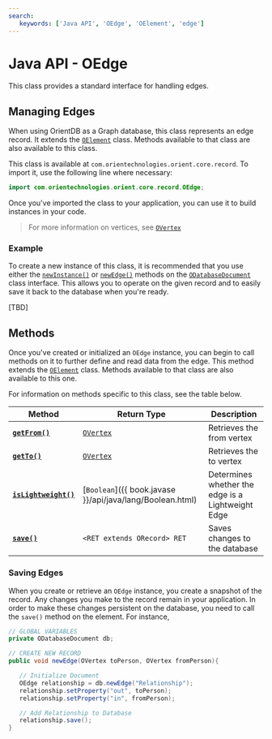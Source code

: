 ```yaml
---
search:
   keywords: ['Java API', 'OEdge', 'OElement', 'edge']
---
```


# Java API - OEdge

This class provides a standard interface for handling edges.

## Managing Edges

When using OrientDB as a Graph database, this class represents an edge record.  It extends the [`OElement`](Java-Ref-OElement.md) class.  Methods available to that class are also available to this class.

This class is available at `com.orientechnologies.orient.core.record`.  To import it, use the following line where necessary:

```java
import com.orientechnologies.orient.core.record.OEdge;
```

Once you've imported the class to your application, you can use it to build instances in your code.

>For more information on vertices, see [`OVertex`](Java-Ref-OVertex.md)


### Example

To create a new instance of this class, it is recommended that you use either the [`newInstance()`](Java-Ref-ODatabaseDocument-newInstance.md) or [`newEdge()`](Java-Ref-ODatabaseDocument-newEdge.md) methods on the [`ODatabaseDocument`](Java-Ref-ODatabaseDocument.md) class interface.  This allows you to operate on the given record and to easily save it back to the database when you're ready.

[TBD]

## Methods

Once you've created or initialized an `OEdge` instance, you can begin to call methods on it to further define and read data from the edge.  This method extends the [`OElement`](Java-Ref-OElement.md) class.  Methods available to that class are also available to this one.

For information on methods specific to this class, see the table below.

| Method | Return Type | Description |
|---|---|---|
| [**`getFrom()`**](Java-Ref-OEdge-getFrom.md) | [`OVertex`](Java-Ref-OVertex.md) | Retrieves the from vertex |
| [**`getTo()`**](Java-Ref-OEdge-getTo.md) | [`OVertex`](Java-Ref-OVertex.md) | Retrieves the to vertex |
| [**`isLightweight()`**](Java-Ref-OEdge-isLightweight.md) | [`Boolean`]({{ book.javase }}/api/java/lang/Boolean.html) | Determines whether the edge is a Lightweight Edge |
| [**`save()`**](#saving-edges) | `<RET extends ORecord> RET` | Saves changes to the database |

### Saving Edges 

When you create or retrieve an `OEdge` instance, you create a snapshot of the record.  Any changes you make to the record remain in your application.  In order to make these changes persistent on the database, you need to call the `save()` method on the element.  For instance,

```java
// GLOBAL VARIABLES
private ODatabaseDocument db;

// CREATE NEW RECORD
public void newEdge(OVertex toPerson, OVertex fromPerson){

   // Initialize Document
   OEdge relationship = db.newEdge("Relationship");
   relationship.setProperty("out", toPerson);
   relationship.setProperty("in", fromPerson);

   // Add Relationship to Database 
   relationship.save();
}
```

